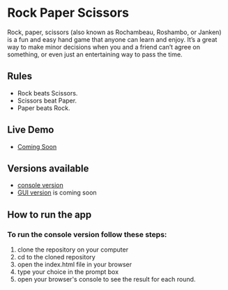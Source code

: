 # Rock Paper Scissors
Rock, paper, scissors (also known as Rochambeau, Roshambo, or Janken) is a fun and easy hand game that anyone can learn and enjoy. It’s a great way to make minor decisions when you and a friend can’t agree on something, or even just an entertaining way to pass the time.

## Rules
- Rock beats Scissors.
- Scissors beat Paper.
- Paper beats Rock.

## Live Demo
- [Coming Soon](https://carljean.github.io/rock-paper-scissors/)

## Versions available
- [console version](https://carljean.github.io/rock-paper-scissors/)
- [GUI version](#) is coming soon

## How to run the app

### To run the console version follow these steps:
1. clone the repository on your computer
2. cd to the cloned repository
3. open the index.html file in your browser
4. type your choice in the prompt box
5. open your browser's console to see the result for each round.